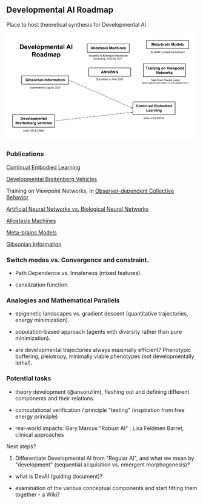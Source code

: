 ## Developmental AI Roadmap  
Place to host theoretical synthesis for Developmental AI  

<P>
  <IMG SRC="https://github.com/OREL-group/Developmental-AI/blob/main/Media/DevAI.png">
    </P>

### Publications   

[Continual Embodied Learning](https://arxiv.org/abs/2103.05753)  

[Developmental Braitenberg Vehicles](https://arxiv.org/abs/2003.07689)

Training on Viewpoint Networks, in [Observer-dependent Collective Behavior](https://openreview.net/pdf?id=FiwgkEEmXOg)

[Artificial Neural Networks vs. Biological Neural Networks](https://www.researchgate.net/publication/350061621_Connectionism_Complexity_and_Living_Systems_a_comparison_of_Artificial_and_Biological_Neural_Networks)

[Allostasis Machines](---)

[Meta-brains Models](---)

[Gibsonian Information](---)


### Switch modes vs. Convergence and constraint.

* Path Dependence vs. Innateness (mixed features).

* canalization function.

### Analogies and Mathematical Parallels

* epigenetic landscapes vs. gradient descent (quantitative trajectories, energy minimization).

* population-based approach (agents with diversity rather than pure minimization).

* are developmental trajectories always maximally efficient? Phenotypic buffering, pleiotropy, minimally viable phenotypes (not developmentally lethal).


### Potential tasks

* theory development (@ansonzlim), fleshing out and defining different components and their relations.

* computational verification / principle "testing" (inspiration from free energy principle)

* real-world impacts: Gary Marcus "Robust AI" ; Lisa Feldmen Barret, clinical approaches

Next steps?

1) Differentiate Developmental AI from "Regular AI", and what we mean by "development" (sequential acquisition vs. emergent morphogenesis)?

* what is DevAI (guiding document)?

* examination of the various conceptual components and start fitting them together - a Wiki?  

